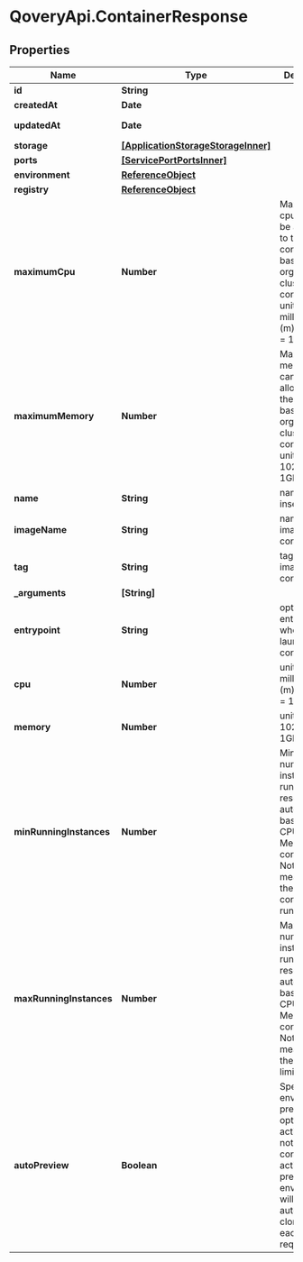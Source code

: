 # QoveryApi.ContainerResponse

## Properties

Name | Type | Description | Notes
------------ | ------------- | ------------- | -------------
**id** | **String** |  | [readonly] 
**createdAt** | **Date** |  | [readonly] 
**updatedAt** | **Date** |  | [optional] [readonly] 
**storage** | [**[ApplicationStorageStorageInner]**](ApplicationStorageStorageInner.md) |  | [optional] 
**ports** | [**[ServicePortPortsInner]**](ServicePortPortsInner.md) |  | [optional] 
**environment** | [**ReferenceObject**](ReferenceObject.md) |  | 
**registry** | [**ReferenceObject**](ReferenceObject.md) |  | 
**maximumCpu** | **Number** | Maximum cpu that can be allocated to the container based on organization cluster configuration. unit is millicores (m). 1000m &#x3D; 1 cpu | 
**maximumMemory** | **Number** | Maximum memory that can be allocated to the container based on organization cluster configuration. unit is MB. 1024 MB &#x3D; 1GB | 
**name** | **String** | name is case insensitive | 
**imageName** | **String** | name of the image container | 
**tag** | **String** | tag of the image container | 
**_arguments** | **[String]** |  | [optional] 
**entrypoint** | **String** | optional entrypoint when launching container | [optional] 
**cpu** | **Number** | unit is millicores (m). 1000m &#x3D; 1 cpu | 
**memory** | **Number** | unit is MB. 1024 MB &#x3D; 1GB | 
**minRunningInstances** | **Number** | Minimum number of instances running. This resource auto-scale based on the CPU and Memory consumption. Note: 0 means that there is no container running.  | [default to 1]
**maxRunningInstances** | **Number** | Maximum number of instances running. This resource auto-scale based on the CPU and Memory consumption. Note: -1 means that there is no limit.  | [default to 1]
**autoPreview** | **Boolean** | Specify if the environment preview option is activated or not for this container. If activated, a preview environment will be automatically cloned at each pull request.  | 


